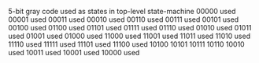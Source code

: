 5-bit gray code used as states in top-level state-machine
00000   used
00001   used
00011   used
00010   used
00110   used
00111   used
00101   used
00100   used
01100   used
01101   used
01111   used
01110   used
01010   used
01011   used
01001   used
01000   used
11000   used
11001   used
11011   used
11010   used
11110   used
11111   used
11101   used
11100	used
10100
10101
10111
10110
10010   used
10011   used
10001   used
10000   used
